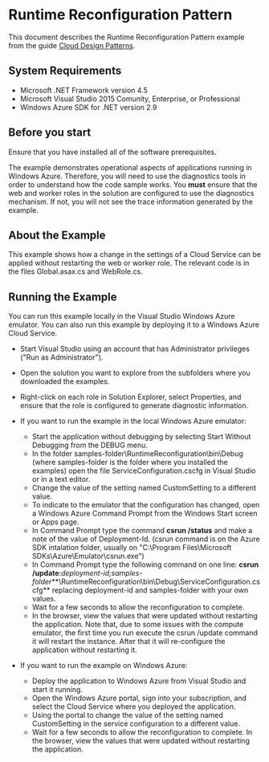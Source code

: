 ﻿# Runtime Reconfiguration Pattern

This document describes the Runtime Reconfiguration Pattern example from the guide [Cloud Design Patterns](http://aka.ms/Cloud-Design-Patterns).

## System Requirements

* Microsoft .NET Framework version 4.5
* Microsoft Visual Studio 2015 Comunity, Enterprise, or Professional
* Windows Azure SDK for .NET version 2.9

## Before you start

Ensure that you have installed all of the software prerequisites.

The example demonstrates operational aspects of applications running in Windows Azure. Therefore, you will need to use the diagnostics tools in order to understand how the code sample works. You **must** ensure that the web and worker roles in the solution are configured to use the diagnostics mechanism. If not, you will not see the trace information generated by the example.

## About the Example
 
This example shows how a change in the settings of a Cloud Service can be applied without restarting the web or worker role. The relevant code is in the files Global.asax.cs and WebRole.cs.


## Running the Example

You can run this example locally in the Visual Studio Windows Azure emulator. You can also run this example by deploying it to a Windows Azure Cloud Service.

* Start Visual Studio using an account that has Administrator privileges ("Run as Administrator").
* Open the solution you want to explore from the subfolders where you downloaded the examples.
* Right-click on each role in Solution Explorer, select Properties, and ensure that the role is configured to generate diagnostic information.


* If you want to run the example in the local Windows Azure emulator:
	* Start the application without debugging by selecting Start Without Debugging from the DEBUG menu.
	* In the folder samples-folder\RuntimeReconfiguration\bin\Debug (where samples-folder is the folder where you installed the examples) open the file ServiceConfiguration.cscfg in Visual Studio or in a text editor.
	* Change the value of the setting named CustomSetting to a different value.
	* To indicate to the emulator that the configuration has changed, open a Windows Azure Command Prompt from the Windows Start screen or Apps page.
	* In Command Prompt type the command **csrun /status** and make a note of the value of Deployment-Id. (csrun command is on the Azure SDK intalation folder, usually on "C:\Program Files\Microsoft SDKs\Azure\Emulator\csrun.exe")
	* In Command Prompt type the following command on one line:
   **csrun /update**:*deployment-id;samples-folder***\RuntimeReconfiguration\bin\Debug\ServiceConfiguration.cscfg**
 replacing deployment-id and samples-folder with your own values.
	* Wait for a few seconds to allow the reconfiguration to complete.
	* In the browser, view the values that were updated without restarting the application. Note that, due to some issues with the compute emulator, the first time you run execute the csrun /update command it will restart the instance. After that it will re-configure the application without restarting it.

* If you want to run the example on Windows Azure:
	* Deploy the application to Windows Azure from Visual Studio and start it running.
	* Open the Windows Azure portal, sign into your subscription, and select the Cloud Service where you deployed the application.
	* Using the portal to change the value of the setting named CustomSetting in the service configuration to a different value.
	* Wait for a few seconds to allow the reconfiguration to complete.
In the browser, view the values that were updated without restarting the application.





